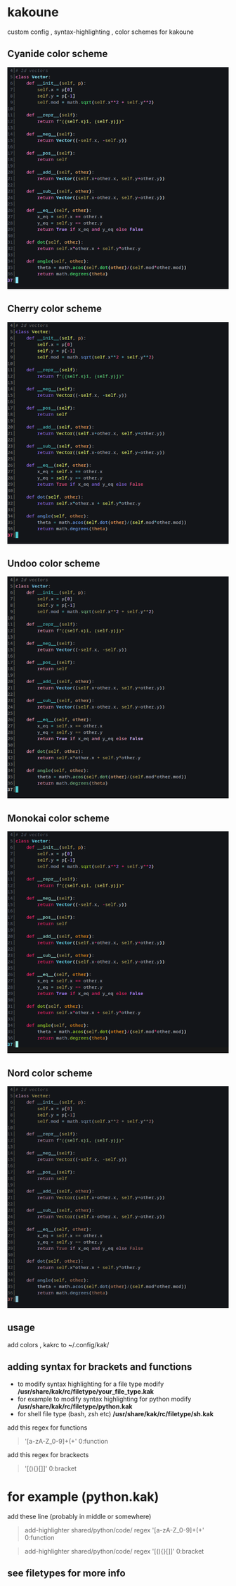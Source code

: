 # kakoune
custom config , syntax-highlighting , color schemes for kakoune

## Cyanide color scheme
![Cyanide color scheme ](https://github.com/anhsirk0/kakoune/blob/main/cyanide.png)

## Cherry color scheme
![Cherry color scheme ](https://github.com/anhsirk0/kakoune/blob/main/cherry.png)

## Undoo color scheme
![Undoo color scheme ](https://github.com/anhsirk0/kakoune/blob/main/undoo.png)

## Monokai color scheme
![Monokai color scheme ](https://github.com/anhsirk0/kakoune/blob/main/monokai.png)

## Nord color scheme
![Nord color scheme ](https://github.com/anhsirk0/kakoune/blob/main/nord.png)

## usage
add colors , kakrc to ~/.config/kak/

## adding syntax for brackets and functions
 - to modify syntax highlighting for a file type modify **/usr/share/kak/rc/filetype/your_file_type.kak**
 - for example to modify syntax highlighting for python modify **/usr/share/kak/rc/filetype/python.kak**
 - for shell file type (bash, zsh etc) **/usr/share/kak/rc/filetype/sh.kak**  

add this regex for functions
> '[a-zA-Z_0-9]+\(+' 0:function

add this regex for brackects
> '[(){}\[\]]' 0:bracket

# for example (python.kak)
add these line (probably in middle or somewhere)

> add-highlighter shared/python/code/ regex '[a-zA-Z_0-9]+\(+' 0:function

> add-highlighter shared/python/code/ regex '[(){}\[\]]' 0:bracket

## see filetypes for more info
